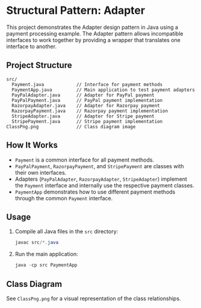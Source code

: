 # Structural Pattern: Adapter

This project demonstrates the Adapter design pattern in Java using a payment processing example. The Adapter pattern allows incompatible interfaces to work together by providing a wrapper that translates one interface to another.

## Project Structure

```
src/
  Payment.java            // Interface for payment methods
  PaymentApp.java         // Main application to test payment adapters
  PayPalAdapter.java      // Adapter for PayPal payment
  PayPalPayment.java      // PayPal payment implementation
  RazorpayAdapter.java    // Adapter for Razorpay payment
  RazorpayPayment.java    // Razorpay payment implementation
  StripeAdapter.java      // Adapter for Stripe payment
  StripePayment.java      // Stripe payment implementation
ClassPng.png              // Class diagram image
```

## How It Works

- `Payment` is a common interface for all payment methods.
- `PayPalPayment`, `RazorpayPayment`, and `StripePayment` are classes with their own interfaces.
- Adapters (`PayPalAdapter`, `RazorpayAdapter`, `StripeAdapter`) implement the `Payment` interface and internally use the respective payment classes.
- `PaymentApp` demonstrates how to use different payment methods through the common `Payment` interface.

## Usage

1. Compile all Java files in the `src` directory:
   ```powershell
   javac src/*.java
   ```
2. Run the main application:
   ```powershell
   java -cp src PaymentApp
   ```

## Class Diagram

See `ClassPng.png` for a visual representation of the class relationships.